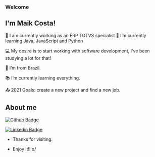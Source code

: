 ### Welcome

## I'm Maik Costa!

🔭 I am currently working as an ERP TOTVS specialist 
🌱 I’m currently learning Java, JavaScript and Python

:computer: My desire is to start working with software development, I've been studying a lot for that!

:house_with_garden: I’m from Brazil.

:books: I’m currently learning everything.

:outbox_tray: 2021 Goals: create a new project and find a new job.

 

## About me

[![Github Badge](https://img.shields.io/badge/-Github-000?style=flat-square&logo=Github&logoColor=white&link=https://github.com/maikcosta)](https://github.com/maikcosta)

[![Linkedin Badge](https://img.shields.io/badge/-LinkedIn-blue?style=flat-square&logo=Linkedin&logoColor=white&link=https://www.linkedin.com/in/maikcosta/)]( https://www.linkedin.com/in/maikcosta/)



- Thanks for visiting.

- Enjoy it!! o/

<!--
**maikcosta/maikcosta** is a ✨ _special_ ✨ repository because its `README.md` (this file) appears on your GitHub profile.

Here are some ideas to get you started:

- 🔭 I’m currently working on ...
- 🌱 I’m currently learning ...
- 👯 I’m looking to collaborate on ...
- 🤔 I’m looking for help with ...
- 💬 Ask me about ...
- 📫 How to reach me: ...
- 😄 Pronouns: ...
- ⚡ Fun fact: ...
-->
